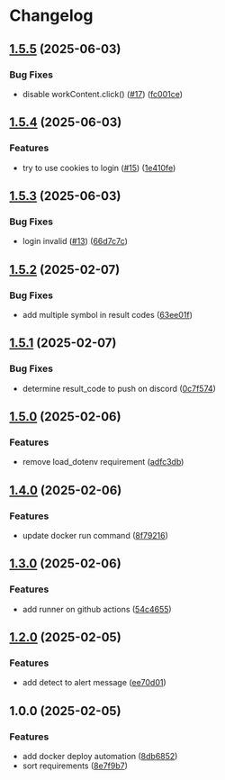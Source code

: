 # Changelog

## [1.5.5](https://github.com/wulukewu/mcl-sign-in-system/compare/v1.5.4...v1.5.5) (2025-06-03)


### Bug Fixes

* disable workContent.click() ([#17](https://github.com/wulukewu/mcl-sign-in-system/issues/17)) ([fc001ce](https://github.com/wulukewu/mcl-sign-in-system/commit/fc001ceb5db0ede11dcabd21d9df741ca83aefd3))

## [1.5.4](https://github.com/wulukewu/mcl-sign-in-system/compare/v1.5.3...v1.5.4) (2025-06-03)


### Features

* try to use cookies to login ([#15](https://github.com/wulukewu/mcl-sign-in-system/issues/15)) ([1e410fe](https://github.com/wulukewu/mcl-sign-in-system/commit/1e410fe68d64e008f6dbe6c72e06c53635da8c56))

## [1.5.3](https://github.com/wulukewu/mcl-sign-in-system/compare/v1.5.2...v1.5.3) (2025-06-03)


### Bug Fixes

* login invalid ([#13](https://github.com/wulukewu/mcl-sign-in-system/issues/13)) ([66d7c7c](https://github.com/wulukewu/mcl-sign-in-system/commit/66d7c7caec5eb44724dfe928698eddc8b1c76da0))

## [1.5.2](https://github.com/wulukewu/mcl-sign-in-system/compare/v1.5.1...v1.5.2) (2025-02-07)


### Bug Fixes

* add multiple symbol in result codes ([63ee01f](https://github.com/wulukewu/mcl-sign-in-system/commit/63ee01feb341d05b0b0db7b7cb504e89c90a20c7))

## [1.5.1](https://github.com/wulukewu/mcl-sign-in-system/compare/v1.5.0...v1.5.1) (2025-02-07)


### Bug Fixes

* determine result_code to push on discord ([0c7f574](https://github.com/wulukewu/mcl-sign-in-system/commit/0c7f57435caef3e76178d8fe2c61f2b822b70adc))

## [1.5.0](https://github.com/wulukewu/mcl-sign-in-system/compare/v1.4.0...v1.5.0) (2025-02-06)


### Features

* remove load_dotenv requirement ([adfc3db](https://github.com/wulukewu/mcl-sign-in-system/commit/adfc3db189cc6215f6ede1b9484357757a0b93e1))

## [1.4.0](https://github.com/wulukewu/mcl-sign-in-system/compare/v1.3.0...v1.4.0) (2025-02-06)


### Features

* update docker run command ([8f79216](https://github.com/wulukewu/mcl-sign-in-system/commit/8f7921668d70794a5d4abb666c46d16492c607ad))

## [1.3.0](https://github.com/wulukewu/mcl-sign-in-system/compare/v1.2.0...v1.3.0) (2025-02-06)


### Features

* add runner on github actions ([54c4655](https://github.com/wulukewu/mcl-sign-in-system/commit/54c4655a2ebdf2c7f1e32516c4923ae282d5d83f))

## [1.2.0](https://github.com/wulukewu/mcl-sign-in-system/compare/v1.1.0...v1.2.0) (2025-02-05)


### Features

* add detect to alert message ([ee70d01](https://github.com/wulukewu/mcl-sign-in-system/commit/ee70d014a510f186e0eb417bb552cb0d015910a4))

## 1.0.0 (2025-02-05)


### Features

* add docker deploy automation ([8db6852](https://github.com/wulukewu/mcl-sign-in-system/commit/8db68528ffa06964ada5d406feac24c5ef1fc6f6))
* sort requirements ([8e7f9b7](https://github.com/wulukewu/mcl-sign-in-system/commit/8e7f9b7279e415dac85e1ddca452c4ac064a8877))
